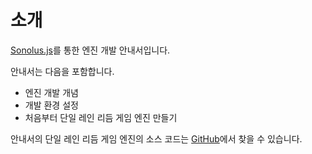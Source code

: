 # 소개

[Sonolus.js](https://github.com/Sonolus/sonolus.js)를 통한 엔진 개발 안내서입니다.

안내서는 다음을 포함합니다.

- 엔진 개발 개념
- 개발 환경 설정
- 처음부터 단일 레인 리듬 게임 엔진 만들기

안내서의 단일 레인 리듬 게임 엔진의 소스 코드는 [GitHub](https://github.com/Sonolus/wiki-sonolus.js-guide-code)에서 찾을 수 있습니다.
